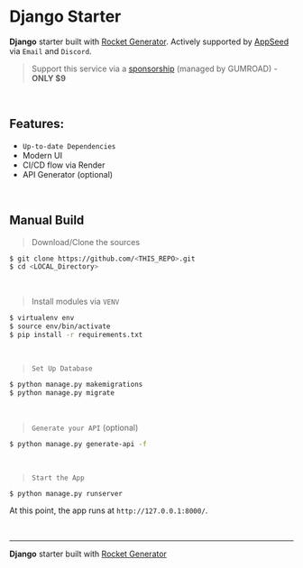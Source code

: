 # Django Starter

**Django** starter built with [Rocket Generator](https://app-generator.dev/). Actively supported by [AppSeed](https://appseed.us/) via `Email` and `Discord`.

> Support this service via a [sponsorship](https://appseed.gumroad.com/l/rocket-sponsorship) (managed by GUMROAD) - **ONLY $9**

<br />

## Features: 

- `Up-to-date Dependencies`
- Modern UI 
- CI/CD flow via Render
- API Generator (optional)

<br />

## Manual Build 

> Download/Clone the sources  

```bash
$ git clone https://github.com/<THIS_REPO>.git
$ cd <LOCAL_Directory>
```

<br />

> Install modules via `VENV`  

```bash
$ virtualenv env
$ source env/bin/activate
$ pip install -r requirements.txt
```

<br />

> `Set Up Database`

```bash
$ python manage.py makemigrations
$ python manage.py migrate
```

<br />

> `Generate your API` (optional) 

```bash
$ python manage.py generate-api -f
```

<br />

> `Start the App`

```bash
$ python manage.py runserver
```

At this point, the app runs at `http://127.0.0.1:8000/`. 

<br />

---
**Django** starter built with [Rocket Generator](https://app-generator.dev/)
